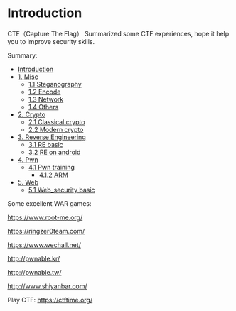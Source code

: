 # Introduction

CTF（Capture The Flag）
Summarized some CTF experiences, hope it help you to improve security skills.

Summary:

* [Introduction](README.md)
* [1. Misc](doc/1_topics.md)
    * [1.1 Steganography](doc/1.1_steganography.md)
    * [1.2 Encode](doc/1.2_encode.md)
    * [1.3 Network](doc/1.3_network.md)
    * [1.4 Others](doc/1.4_others.md)
* [2. Crypto](doc/2_topics.md)
    * [2.1 Classical crypto](doc/2.1_classical_cryptography.md)
    * [2.2 Modern crypto](doc/2.2_modern_cryptography.md)
* [3. Reverse Engineering](doc/3_topics.md)
    * [3.1 RE basic](doc/3.1_re_basic.md)
    * [3.2 RE on android](doc/3.2_android_re.md)
* [4. Pwn](doc/4_topics.md)
   * [4.1 Pwn training](doc/4_pwn.md)
      * [4.1.2 ARM](doc/4.1.2_arm_exp.md)
* [5. Web](doc/5_topics.md)
   * [5.1 Web_security basic](doc/5.1_web_basic.md)

Some excellent WAR games:

https://www.root-me.org/

https://ringzer0team.com/

https://www.wechall.net/

http://pwnable.kr/

http://pwnable.tw/

http://www.shiyanbar.com/

Play CTF:
https://ctftime.org/

